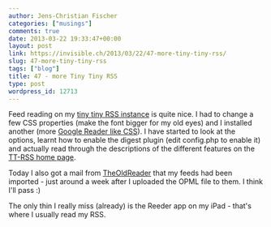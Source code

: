 ```yaml
---
author: Jens-Christian Fischer
categories: ["musings"]
comments: true
date: 2013-03-22 19:33:47+00:00
layout: post
link: https://invisible.ch/2013/03/22/47-more-tiny-tiny-rss/
slug: 47-more-tiny-tiny-rss
tags: ["blog"]
title: 47 - more Tiny Tiny RSS
type: post
wordpress_id: 12713
---
```


Feed reading on my [tiny tiny RSS instance](/2013/03/21/48-tiny-tiny-rss-on-synology/) is quite nice. I had to change a few CSS properties (make the font bigger for my old eyes) and I installed another (more [Google Reader like CSS](https://www.bergercity.de/allgemein/google-reader-style-fur-tiny-tiny-rss/comment-page-1/)). I have started to look at the options, learnt how to enable the digest plugin (edit config.php to enable it) and actually read through the descriptions of the different features on the [TT-RSS home page](https://tt-rss.org/redmine/projects/tt-rss/wiki).

Today I also got a mail from [TheOldReader](https://theoldreader.com/) that my feeds had been imported - just around a week after I uploaded the OPML file to them. I think I'll pass :)

The only thin I really miss (already) is the Reeder app on my iPad - that's where I usually read my RSS.
